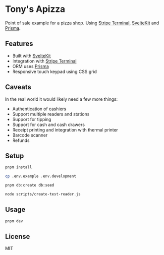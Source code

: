 # Tony's Apizza

Point of sale example for a pizza shop. Using [Stripe Terminal](https://stripe.com/docs/terminal), [SvelteKit](https://kit.svelte.dev) and [Prisma](https://prisma.io).

## Features

- Built with [SvelteKit](https://kit.svelte.dev)
- Integration with [Stripe Terminal]()
- ORM uses [Prisma]()
- Responsive touch keypad using CSS grid

## Caveats

In the real world it would likely need a few more things:

- Authentication of cashiers
- Support multiple readers and stations
- Support for tipping
- Support for cash and cash drawers
- Receipt printing and integration with thermal printer
- Barcode scanner
- Refunds

## Setup

```bash
pnpm install
```

```bash
cp .env.example .env.development
```

```bash
pnpm db:create db:seed
```

```bash
node scripts/create-test-reader.js
```

## Usage

```bash
pnpm dev
```

## License

MIT
